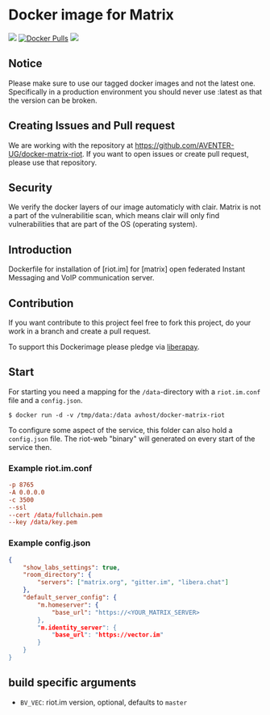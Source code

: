 
# Docker image for Matrix

<a href="https://riot.im/app/#/room/#dockermatrix:matrix.aventer.biz" target="_new"><img src="https://img.shields.io/static/v1?label=Chat&message=Matrix&color=brightgreen"></a></span></a>
<a href="https://hub.docker.com/r/avhost/docker-matrix-riot" target="_new">![Docker Pulls](https://img.shields.io/docker/pulls/avhost/docker-matrix)</a>
<a href="https://liberapay.com/docker-matrix" target="_new"><img src="https://img.shields.io/liberapay/receives/AVENTER.svg?logo=liberapay"></a>


## Notice

Please make sure to use our tagged docker images and not the latest one. Specifically in a production environment you should never use :latest as that the version can be broken.

## Creating Issues and Pull request

We are working with the repository at https://github.com/AVENTER-UG/docker-matrix-riot. If you want to open issues or create pull request, please use that repository.

## Security

We verify the docker layers of our image automaticly with clair. Matrix is not a part of the vulnerabilitie scan, which  means clair will only find vulnerabilities that are part of the OS (operating system).

## Introduction

Dockerfile for installation of [riot.im] for [matrix] open federated Instant
Messaging and VoIP communication server.

## Contribution

If you want contribute to this project feel free to fork this project, do your
work in a branch and create a pull request.

To support this Dockerimage please pledge via [liberapay].

[liberapay]: https://liberapay.com/docker-matrix/

## Start

For starting you need a mapping for the `/data`-directory with
a `riot.im.conf` file and a `config.json`.

    $ docker run -d -v /tmp/data:/data avhost/docker-matrix-riot

To configure some aspect of the service, this folder can also hold
a `config.json` file. The riot-web "binary" will generated on every start of
the service then.


### Example riot.im.conf

```conf
-p 8765
-A 0.0.0.0
-c 3500
--ssl
--cert /data/fullchain.pem
--key /data/key.pem
```

### Example config.json

```json
{
    "show_labs_settings": true,  
    "room_directory": {
        "servers": ["matrix.org", "gitter.im", "libera.chat"]
    },    
    "default_server_config": {
        "m.homeserver": {
            "base_url": "https://<YOUR_MATRIX_SERVER>
        },
        "m.identity_server": {
            "base_url": "https://vector.im"
        }
    }    
}
```


## build specific arguments

* `BV_VEC`: riot.im version, optional, defaults to `master`
